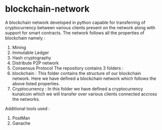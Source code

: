# blockchain-network
A blockchain network developed in python capable for transferring of cryptocurrency between various clients present on the network along with support for smart contracts.
The network follows all the properties of blockchain namely : 
1. Mining
2. Immutable Ledger
3. Hash cryptography
4. Distribute P2P network
5. Consensus Protocol
The repository contains 3 folders :
1. blockchain : This folder contains the structure of our blockchain network. Here we have defined a blockchain network which follows the above listed properties.
2. Cryptocurrency : In this folder we have defined a cryptocurrency kunalcoin which we will transfer over various clients connected accross the networks.

Additional tools used :
1. PostMan
2. Ganache
